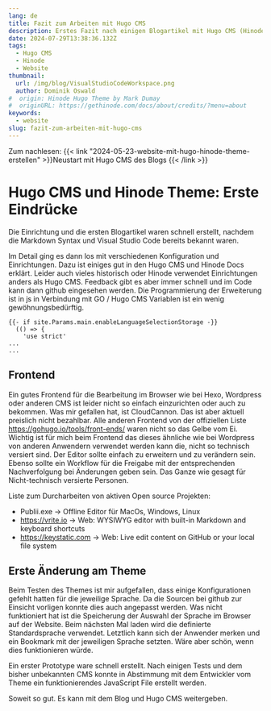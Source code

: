 ```yaml
---
lang: de
title: Fazit zum Arbeiten mit Hugo CMS
description: Erstes Fazit nach einigen Blogartikel mit Hugo CMS (Hinode Theme)
date: 2024-07-29T13:38:36.132Z
tags:
  - Hugo CMS
  - Hinode
  - Website
thumbnail:
  url: /img/blog/VisualStudioCodeWorkspace.png
  author: Dominik Oswald
#  origin: Hinode Hugo Theme by Mark Dumay
#  originURL: https://gethinode.com/docs/about/credits/?menu=about
keywords:
  - website 
slug: fazit-zum-arbeiten-mit-hugo-cms
---
```

Zum nachlesen:
{{< link "2024-05-23-website-mit-hugo-hinode-theme-erstellen" >}}Neustart mit Hugo CMS des Blogs
{{< /link >}}

# Hugo CMS und Hinode Theme: Erste Eindrücke

Die Einrichtung und die ersten Blogartikel waren schnell erstellt, nachdem die Markdown Syntax und Visual Studio Code bereits bekannt waren.

Im Detail ging es dann los mit verschiedenen Konfiguration und Einrichtungen. Dazu ist einiges gut in den Hugo CMS und Hinode Docs erklärt. Leider auch vieles historisch oder Hinode verwendet Einrichtungen anders als Hugo CMS. Feedback gibt es aber immer schnell und im Code kann dann github eingesehen werden.
Die Programmierung der Erweiterung ist in js in Verbindung mit GO / Hugo CMS Variablen ist ein wenig gewöhnungsbedürftig. 

```Golang
{{- if site.Params.main.enableLanguageSelectionStorage -}} 
  (() => {
    'use strict'
...
...
```

## Frontend

Ein gutes Frontend für die Bearbeitung im Browser wie bei Hexo, Wordpress oder anderen CMS ist leider nicht so einfach einzurichten oder auch zu bekommen. Was mir gefallen hat, ist CloudCannon. Das ist aber aktuell preislich nicht bezahlbar. Alle anderen Frontend von der offiziellen Liste https://gohugo.io/tools/front-ends/ waren nicht so das Gelbe vom Ei.
Wichtig ist für mich beim Frontend das dieses ähnliche wie bei Wordpress von anderen Anwendern verwendet werden kann die, nicht so technisch versiert sind. Der Editor sollte einfach zu erweitern und zu verändern sein. Ebenso sollte ein Workflow für die Freigabe mit der entsprechenden Nachverfolgung bei Änderungen geben sein. Das Ganze wie gesagt für Nicht-technisch versierte Personen.

Liste zum Durcharbeiten von aktiven Open source Projekten:

- Publii.exe -> Offline Editor für MacOs, Windows, Linux
- https://vrite.io -> Web: WYSIWYG editor with built-in Markdown and keyboard shortcuts
- https://keystatic.com -> Web: Live edit content on GitHub or your local file system

## Erste Änderung am Theme

Beim Testen des Themes ist mir aufgefallen, dass einige Konfigurationen gefehlt hatten für die jeweilige Sprache. Da die Sourcen bei github zur Einsicht vorligen konnte dies auch angepasst werden. Was nicht funktioniert hat ist die Speicherung der Auswahl der Sprache im Browser auf der Website. Beim nächsten Mal laden wird die definierte Standardsprache verwendet. Letztlich kann sich der Anwender merken und ein Bookmark mit der jeweiligen Sprache setzten. Wäre aber schön, wenn dies funktionieren würde. 

Ein erster Prototype ware schnell erstellt. Nach einigen Tests und dem bisher unbekannten CMS konnte in Abstimmung mit dem Entwickler vom Theme ein funktionierendes JavaScript File erstellt werden.

Soweit so gut. Es kann mit dem Blog und Hugo CMS weitergeben.